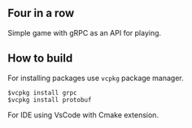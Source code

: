 ## Four in a row

Simple game with gRPC as an API for playing.

## How to build
For installing packages use `vcpkg` package manager.

``` shell
$vcpkg install grpc
$vcpkg install protobuf
```

For IDE using VsCode with Cmake extension.
